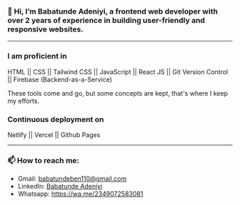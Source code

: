 ### 👋 Hi, I’m Babatunde Adeniyi, a frontend web developer with over 2 years of experience in building user-friendly and responsive websites.
---

### I am proficient in

HTML || CSS || Tailwind CSS || JavaScript || React JS || Git Version Control || Firebase (Backend-as-a-Service)

These tools come and go, but some concepts are kept, that's where I keep my efforts.

### Continuous deployment on

Netlify || Vercel || Github Pages

---

### 📫 How to reach me:
- Gmail: <babatundeben110@gmail.com>
- LinkedIn: [Babatunde Adeniyi](https://www.linkedin.com/in/babatundeadeniyi/)
- Whatsapp: <https://wa.me/2349072583081>


